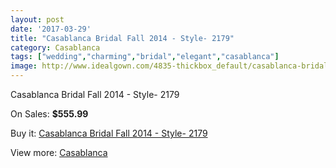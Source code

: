 ```yaml
---
layout: post
date: '2017-03-29'
title: "Casablanca Bridal Fall 2014 - Style- 2179"
category: Casablanca
tags: ["wedding","charming","bridal","elegant","casablanca"]
image: http://www.idealgown.com/4835-thickbox_default/casablanca-bridal-fall-2014-style-2179.jpg
---
```

Casablanca Bridal Fall 2014 - Style- 2179

On Sales: **$555.99**
<a href="https://www.idealgown.com/en/casablanca/2185-casablanca-bridal-fall-2014-style-2179.html"><amp-img layout="responsive" width="600" height="600" src="//www.idealgown.com/4835-thickbox_default/casablanca-bridal-fall-2014-style-2179.jpg" alt="Casablanca Bridal Fall 2014 - Style- 2179 0" /></a>
<a href="https://www.idealgown.com/en/casablanca/2185-casablanca-bridal-fall-2014-style-2179.html"><amp-img layout="responsive" width="600" height="600" src="//www.idealgown.com/4836-thickbox_default/casablanca-bridal-fall-2014-style-2179.jpg" alt="Casablanca Bridal Fall 2014 - Style- 2179 1" /></a>

Buy it: [Casablanca Bridal Fall 2014 - Style- 2179](https://www.idealgown.com/en/casablanca/2185-casablanca-bridal-fall-2014-style-2179.html "Casablanca Bridal Fall 2014 - Style- 2179")

View more: [Casablanca](https://www.idealgown.com/en/31-casablanca "Casablanca")
